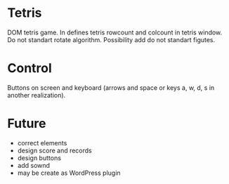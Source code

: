 # Tetris
DOM tetris game.
In defines tetris rowcount and colcount in tetris window.
Do not standart rotate algorithm. Possibility add do not standart figutes.
# Control
Buttons on screen and keyboard (arrows and space or keys a, w, d, s in another realization).
# Future
* correct elements
* design score and records
* design buttons
* add sownd
* may be create as WordPress plugin
